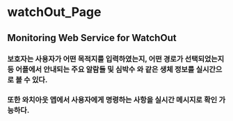 # watchOut_Page

## Monitoring Web Service for WatchOut

### 보호자는 사용자가 어떤 목적지를 입력하였는지, 어떤 경로가 선택되었는지 등 어플에서 안내되는 주요 알람들 및 심박수 와 같은 생체 정보를 실시간으로 볼 수 있다.
### 또한 와치아웃 앱에서 사용자에게 명령하는 사항을 실시간 메시지로 확인 가능하다.
